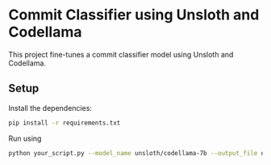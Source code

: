 # Commit Classifier using Unsloth and Codellama

This project fine-tunes a commit classifier model using Unsloth and Codellama.

## Setup

Install the dependencies:

```bash
pip install -r requirements.txt
```
Run using
```bash
python your_script.py --model_name unsloth/codellama-7b --output_file output.txt

